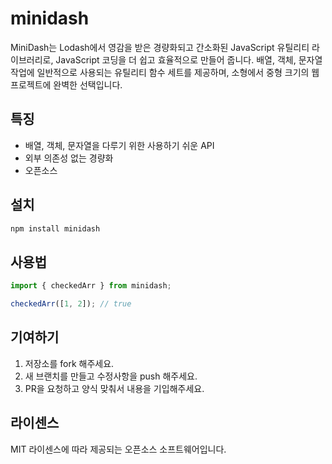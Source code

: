 # minidash

MiniDash는 Lodash에서 영감을 받은 경량화되고 간소화된 JavaScript 유틸리티 라이브러리로, JavaScript 코딩을 더 쉽고 효율적으로 만들어 줍니다. 배열, 객체, 문자열 작업에 일반적으로 사용되는 유틸리티 함수 세트를 제공하며, 소형에서 중형 크기의 웹 프로젝트에 완벽한 선택입니다.

## 특징

- 배열, 객체, 문자열을 다루기 위한 사용하기 쉬운 API
- 외부 의존성 없는 경량화
- 오픈소스

## 설치

```bash
npm install minidash
```

## 사용법

```js
import { checkedArr } from minidash;

checkedArr([1, 2]); // true
```

## 기여하기

1. 저장소를 fork 해주세요.
2. 새 브랜치를 만들고 수정사항을 push 해주세요.
3. PR을 요청하고 양식 맞춰서 내용을 기입해주세요.

## 라이센스

MIT 라이센스에 따라 제공되는 오픈소스 소프트웨어입니다.
